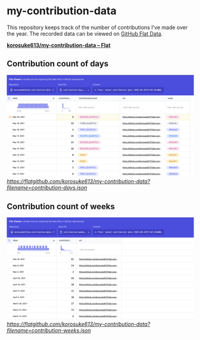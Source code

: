 # my-contribution-data
This repository keeps track of the number of contributions I've made over the year. The recorded data can be viewed on [GitHub Flat Data](https://octo.github.com/projects/flat-data).

**[korosuke613/my-contribution-data – Flat](https://flatgithub.com/korosuke613/my-contribution-data?filename=contribution-days.json&sha=5155bd3b4cbef7725697617fa24efb2d77e659dc)**

## Contribution count of days
![](./contribution-count-of-days.png)
*https://flatgithub.com/korosuke613/my-contribution-data?filename=contribution-days.json*

## Contribution count of weeks
![](./contribution-count-of-weeks.png)
*https://flatgithub.com/korosuke613/my-contribution-data?filename=contribution-weeks.json*
